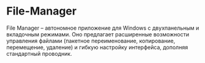 # File-Manager
File Manager – автономное приложение для Windows с двухпанельным и вкладочным режимами. Оно предлагает расширенные возможности управления файлами (пакетное переименование, копирование, перемещение, удаление) и гибкую настройку интерфейса, дополняя стандартный проводник.
